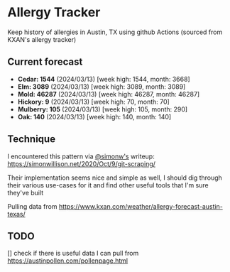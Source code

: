# Allergy Tracker

Keep history of allergies in Austin, TX using github Actions (sourced from KXAN's allergy tracker)

## Current forecast
<!-- INJECT FORECAST -->
- **Cedar: 1544** (2024/03/13)  [week high: 1544, month: 3668]
- **Elm: 3089** (2024/03/13)  [week high: 3089, month: 3089]
- **Mold: 46287** (2024/03/13)  [week high: 46287, month: 46287]
- **Hickory: 9** (2024/03/13)  [week high: 70, month: 70]
- **Mulberry: 105** (2024/03/13)  [week high: 105, month: 290]
- **Oak: 140** (2024/03/13)  [week high: 140, month: 140]
<!-- END INJECT FORECAST -->

## Technique

I encountered this pattern via [@simonw's](https://github.com/simonw) writeup: https://simonwillison.net/2020/Oct/9/git-scraping/

Their implementation seems nice and simple as well, I should dig through their various use-cases for it and find other useful tools that I'm sure they've built

Pulling data from https://www.kxan.com/weather/allergy-forecast-austin-texas/

## TODO

[] check if there is useful data I can pull from https://austinpollen.com/pollenpage.html

